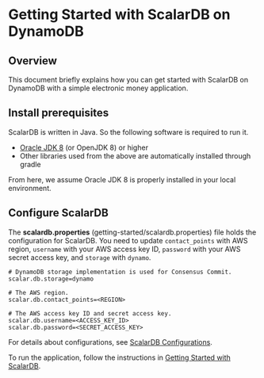 # Getting Started with ScalarDB on DynamoDB

## Overview
This document briefly explains how you can get started with ScalarDB on DynamoDB with a simple electronic money application.

## Install prerequisites

ScalarDB is written in Java. So the following software is required to run it.

* [Oracle JDK 8](https://www.oracle.com/technetwork/java/javase/downloads/jdk8-downloads-2133151.html) (or OpenJDK 8) or higher
* Other libraries used from the above are automatically installed through gradle
        
From here, we assume Oracle JDK 8 is properly installed in your local environment.

## Configure ScalarDB
    
The **scalardb.properties** (getting-started/scalardb.properties) file holds the configuration for ScalarDB. You need to update `contact_points` with AWS region, `username` with your AWS access key ID, `password` with your AWS secret access key, and `storage` with `dynamo`.

```properties
# DynamoDB storage implementation is used for Consensus Commit.
scalar.db.storage=dynamo

# The AWS region.
scalar.db.contact_points=<REGION>

# The AWS access key ID and secret access key.
scalar.db.username=<ACCESS_KEY_ID>
scalar.db.password=<SECRET_ACCESS_KEY>
```

For details about configurations, see [ScalarDB Configurations](configurations.md).

To run the application, follow the instructions in [Getting Started with ScalarDB](getting-started-with-scalardb.md).
